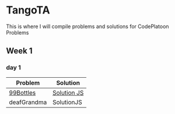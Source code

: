 # TangoTA
This is where I will compile problems and solutions for CodePlatoon Problems
## Week 1
### day 1
| Problem | Solution |
| ------------- | ------------- |
|[99Bottles](https://github.com/nfrankeln/TangoTA/blob/main/week1/day1/README.md)|[Solution JS](https://github.com/nfrankeln/TangoTA/blob/main/week1/day1/99_bottles.js)|
|deafGrandma|SolutionJS|
